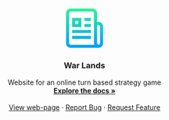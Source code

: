 <div id="top"></div>
<!--
*** Thanks for checking out the Best-README-Template. If you have a suggestion
*** that would make this better, please fork the repo and create a pull request
*** or simply open an issue with the tag "enhancement".
*** Don't forget to give the project a star!
*** Thanks again! Now go create something AMAZING! :D
-->

<!-- PROJECT LOGO -->
<br />
<div align="center">
  <a href="https://github.com/othneildrew/Best-README-Template">
    <img src="logo.png" alt="Logo" width="80" height="80">
  </a>

  <h3 align="center">War Lands</h3>

  <p align="center">
    Website for an online turn based strategy game
    <br />
    <a href="https://github.com/talvinr/War-Lands/README.md"><strong>Explore the docs »</strong></a>
    <br />
    <br />
    <a href="https://waroflands.000webhostapp.com/">View web-page</a>
    ·
    <a href="https://github.com/talvinr/War-Lands/issues">Report Bug</a>
    ·
    <a href="https://github.com/talvinr/War-Lands/issues">Request Feature</a>
  </p>
</div>

